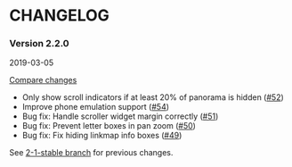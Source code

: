 # CHANGELOG

### Version 2.2.0

2019-03-05

[Compare changes](https://github.com/codevise/pageflow-linkmap-page/compare/2-1-stable...v2.2.0)

- Only show scroll indicators if at least 20% of panorama is hidden
  ([#52](https://github.com/codevise/pageflow-linkmap-page/pull/52))
- Improve phone emulation support
  ([#54](https://github.com/codevise/pageflow-linkmap-page/pull/54))
- Bug fix: Handle scroller widget margin correctly
  ([#51](https://github.com/codevise/pageflow-linkmap-page/pull/51))
- Bug fix: Prevent letter boxes in pan zoom
  ([#50](https://github.com/codevise/pageflow-linkmap-page/pull/50))
- Bug fix: Fix hiding linkmap info boxes
  ([#49](https://github.com/codevise/pageflow-linkmap-page/pull/49))

See
[2-1-stable branch](https://github.com/codevise/pageflow-linkmap-page/blob/2-1-stable/CHANGELOG.md)
for previous changes.
